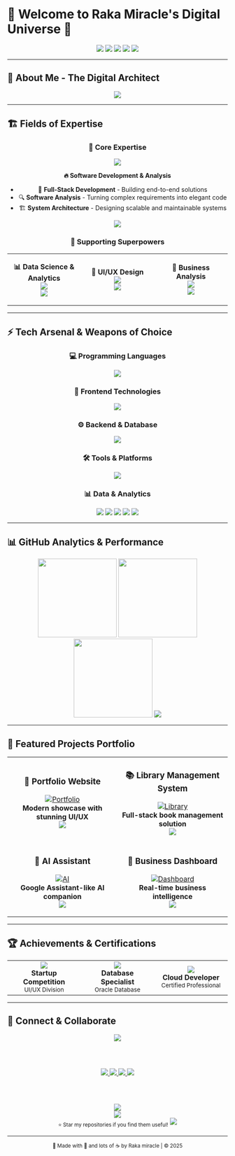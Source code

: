 # 🌟 Welcome to Raka Miracle's Digital Universe 🌟

<div align="center">
  
<!-- Animated Banner -->
<img src="https://capsule-render.vercel.app/api?type=waving&color=gradient&height=200&section=header&text=Raka%20Miracle&fontSize=80&fontAlignY=35&animation=twinkling&fontColor=gradient" />

<!-- Dynamic Typing Animation -->
<img src="https://readme-typing-svg.herokuapp.com?font=Fira+Code&size=28&duration=2000&pause=500&color=FF6B35&center=true&vCenter=true&multiline=true&width=900&height=120&lines=🔥+Fullstack+Developer+%7C+Cloud+Explorer+🔥;🎨+UI%2FUX+Designer+%7C+Software+Engineer+🎨;💡+Business+Analyst+%7C+Data+Explorer+💡;🚀+Transforming+Ideas+into+Digital+Reality+🚀" />

<!-- Animated Divider -->
<img src="https://user-images.githubusercontent.com/73097560/115834477-dbab4500-a447-11eb-908a-139a6edaec5c.gif" />

<!-- Profile Views Counter with Animation -->
<img src="https://komarev.com/ghpvc/?username=rakamiracle&label=Profile%20Views&color=FF6B35&style=for-the-badge&abbreviated=true" />
<img src="https://img.shields.io/github/followers/rakamiracle?label=Followers&style=for-the-badge&color=FF6B35&labelColor=1a1a1a" />

</div>

---

## 🎯 About Me - The Digital Architect


<div align="center">
<img src="https://readme-typing-svg.herokuapp.com?font=Fira+Code&size=20&duration=3000&pause=1000&color=00FF7F&center=true&vCenter=true&width=600&lines=💫+Currently+Building+the+Future+💫;⚡+Always+Learning+New+Technologies+⚡;🎯+Focused+on+Creating+Impact+🎯;🚀+Turning+Coffee+into+Code+🚀;🌟+Making+the+World+Better+with+Code+🌟" />
</div>

---

## 🏗️ Fields of Expertise

<div align="center">

### 🚀 Core Expertise
<img src="https://img.shields.io/badge/⚡-Software%20Engineering-4A90E2?style=for-the-badge&logo=visualstudiocode&logoColor=white&labelColor=1a1a1a" />

**🔥 Software Development & Analysis**
- 🎯 **Full-Stack Development** - Building end-to-end solutions
- 🔍 **Software Analysis** - Turning complex requirements into elegant code
- 🏗️ **System Architecture** - Designing scalable and maintainable systems

<img src="https://capsule-render.vercel.app/api?type=rect&color=gradient&height=2&section=header" />

### 🌟 Supporting Superpowers
<table>
<tr>
<td width="33%" align="center">

**📊 Data Science & Analytics**
<br>
<img src="https://img.shields.io/badge/Tools-Pandas%20|%20NumPy%20|%20Jupyter-FF6B35?style=flat-square" />
<br>
<img src="https://img.shields.io/badge/Viz-Excel%20|%20PowerBI-4A90E2?style=flat-square" />

</td>
<td width="33%" align="center">

**🎨 UI/UX Design**
<br>
<img src="https://img.shields.io/badge/Design-Figma%20|%20Prototyping-FF6B35?style=flat-square" />
<br>
<img src="https://img.shields.io/badge/Research-User%20Experience-4A90E2?style=flat-square" />

</td>
<td width="33%" align="center">

**💼 Business Analysis**
<br>
<img src="https://img.shields.io/badge/Skills-Requirements%20Gathering-FF6B35?style=flat-square" />
<br>
<img src="https://img.shields.io/badge/Focus-Process%20Design-4A90E2?style=flat-square" />

</td>
</tr>
</table>

</div>

---

## ⚡ Tech Arsenal & Weapons of Choice

<div align="center">

### 💻 Programming Languages
<img src="https://skillicons.dev/icons?i=js,ts,java,python,go,php&theme=dark" />

### 🎨 Frontend Technologies
<img src="https://skillicons.dev/icons?i=html,css,react,next,tailwind,bootstrap&theme=dark" />

### ⚙️ Backend & Database
<img src="https://skillicons.dev/icons?i=nodejs,express,laravel,mongodb,mysql,postgresql&theme=dark" />

### 🛠️ Tools & Platforms
<img src="https://skillicons.dev/icons?i=git,github,vscode,figma,docker,aws&theme=dark" />

### 📊 Data & Analytics
<img src="https://skillicons.dev/icons?i=python&theme=dark" />
<img src="https://img.shields.io/badge/Pandas-150458?style=for-the-badge&logo=pandas&logoColor=white" />
<img src="https://img.shields.io/badge/NumPy-013243?style=for-the-badge&logo=numpy&logoColor=white" />
<img src="https://img.shields.io/badge/Jupyter-F37626?style=for-the-badge&logo=jupyter&logoColor=white" />

<!-- Animated Divider -->
<img src="https://user-images.githubusercontent.com/73097560/115834477-dbab4500-a447-11eb-908a-139a6edaec5c.gif" />

</div>

---

## 📊 GitHub Analytics & Performance

<div align="center">

<img height="180em" src="https://github-readme-stats.vercel.app/api?username=rakamiracle&show_icons=true&theme=radical&hide_border=true&count_private=true&bg_color=0d1117&title_color=ff6b35&icon_color=ff6b35&text_color=ffffff" />
<img height="180em" src="https://github-readme-streak-stats.herokuapp.com?user=rakamiracle&theme=radical&hide_border=true&background=0d1117&stroke=ff6b35&ring=ff6b35&fire=ff6b35&currStreakLabel=ffffff" />

<img height="180em" src="https://github-readme-stats.vercel.app/api/top-langs/?username=rakamiracle&layout=compact&theme=radical&hide_border=true&bg_color=0d1117&title_color=ff6b35&text_color=ffffff" />

<!-- GitHub Activity Graph -->
<img src="https://github-readme-activity-graph.vercel.app/graph?username=rakamiracle&custom_title=Raka%20Miracle's%20GitHub%20Activity%20Graph&bg_color=0d1117&color=ff6b35&line=ff6b35&point=ffffff&area=true&hide_border=true" />

</div>

---

## 🚀 Featured Projects Portfolio

<div align="center">

<table>
<tr>
<td width="50%" align="center">

### 🌟 Portfolio Website
[![Portfolio](https://img.shields.io/badge/🌐-Live%20Demo-FF6B35?style=for-the-badge)](https://github.com/rakamiracle/portfolio)
<br>
**Modern showcase with stunning UI/UX**
<br>
<img src="https://img.shields.io/badge/Tech-React%20|%20Next.js%20|%20Tailwind-4A90E2?style=flat-square" />

</td>
<td width="50%" align="center">

### 📚 Library Management System
[![Library](https://img.shields.io/badge/📖-MERN%20Stack-FF6B35?style=for-the-badge)](https://github.com/rakamiracle/library-system)
<br>
**Full-stack book management solution**
<br>
<img src="https://img.shields.io/badge/Tech-MongoDB%20|%20Express%20|%20React%20|%20Node-4A90E2?style=flat-square" />

</td>
</tr>
<tr>
<td width="50%" align="center">

### 🤖 AI Assistant
[![AI](https://img.shields.io/badge/🧠-Coming%20Soon-FF6B35?style=for-the-badge)](#)
<br>
**Google Assistant-like AI companion**
<br>
<img src="https://img.shields.io/badge/Tech-Python%20|%20TensorFlow%20|%20NLP-4A90E2?style=flat-square" />

</td>
<td width="50%" align="center">

### 💼 Business Dashboard
[![Dashboard](https://img.shields.io/badge/📊-Analytics%20Platform-FF6B35?style=for-the-badge)](#)
<br>
**Real-time business intelligence**
<br>
<img src="https://img.shields.io/badge/Tech-Laravel%20|%20Chart.js%20|%20MySQL-4A90E2?style=flat-square" />

</td>
</tr>
</table>

</div>

---

## 🏆 Achievements & Certifications

<div align="center">

<table>
<tr>
<td align="center" width="33%">
<img src="https://img.shields.io/badge/🏆-3rd%20Place-FFD700?style=for-the-badge&labelColor=1a1a1a" />
<br>
<b>Startup Competition</b>
<br>
<sub>UI/UX Division</sub>
</td>
<td align="center" width="33%">
<img src="https://img.shields.io/badge/☁️-Oracle%20Certified-FF0000?style=for-the-badge&labelColor=1a1a1a" />
<br>
<b>Database Specialist</b>
<br>
<sub>Oracle Database</sub>
</td>
<td align="center" width="33%">
<img src="https://img.shields.io/badge/🌐-Alibaba%20Cloud-FF6A00?style=for-the-badge&labelColor=1a1a1a" />
<br>
<b>Cloud Developer</b>
<br>
<sub>Certified Professional</sub>
</td>
</tr>
</table>

</div>

---

## 🤝 Connect & Collaborate

<div align="center">

<img src="https://readme-typing-svg.herokuapp.com?font=Fira+Code&size=22&duration=3000&pause=1000&color=FF6B35&center=true&vCenter=true&width=600&lines=Let's+Build+Something+Amazing+Together!+🚀;Always+Open+to+New+Opportunities!+💡;Ready+to+Turn+Ideas+into+Reality!+⚡" />

<br><br>

<a href="https://www.linkedin.com/in/rakamiracle" target="_blank">
<img src="https://img.shields.io/badge/LinkedIn-0077B5?style=for-the-badge&logo=linkedin&logoColor=white&labelColor=1a1a1a" />
</a>
<a href="https://www.instagram.com/rakamiracle" target="_blank">
<img src="https://img.shields.io/badge/Instagram-E4405F?style=for-the-badge&logo=instagram&logoColor=white&labelColor=1a1a1a" />
</a>
<a href="mailto:raka@gmail.com" target="_blank">
<img src="https://img.shields.io/badge/Gmail-D14836?style=for-the-badge&logo=gmail&logoColor=white&labelColor=1a1a1a" />
</a>
<a href="https://github.com/rakamiracle" target="_blank">
<img src="https://img.shields.io/badge/GitHub-100000?style=for-the-badge&logo=github&logoColor=white&labelColor=1a1a1a" />
</a>

<br><br>

<!-- Fun Quote -->
<img src="https://readme-typing-svg.herokuapp.com?font=Fira+Code&size=18&duration=4000&pause=1500&color=00FF7F&center=true&vCenter=true&width=700&lines=✨+Dream+Big.+Code+Hard.+Build+Impact.+✨;🔥+Keep+Pushing,+Keep+Learning,+Keep+Building!+🔥;💫+The+Future+is+Built+by+Those+Who+Code+It+💫" />

<!-- Support -->
<br>
<img src="https://img.shields.io/badge/💖-Support%20My%20Work-FF6B35?style=for-the-badge&labelColor=1a1a1a" />
<br>
<sub>⭐ Star my repositories if you find them useful!</sub>

<!-- Footer Wave -->
<img src="https://capsule-render.vercel.app/api?type=waving&color=gradient&height=100&section=footer&animation=fadeIn" />

</div>

---

<div align="center">
<sub>🌟 Made with 💖 and lots of ☕ by Raka miracle | © 2025</sub>
</div>
